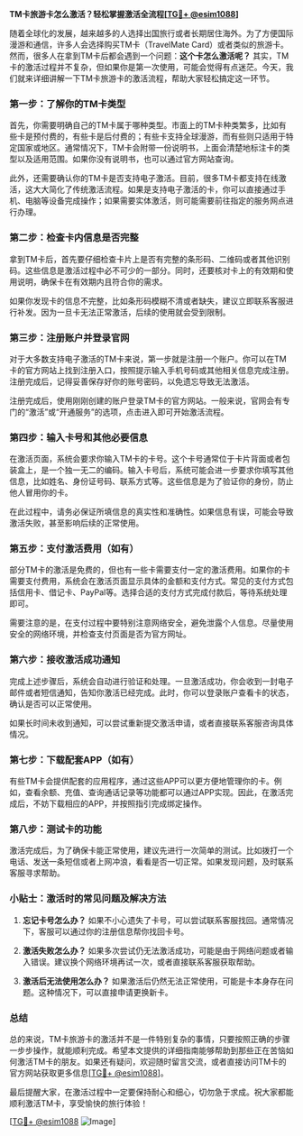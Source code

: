 **TM卡旅游卡怎么激活？轻松掌握激活全流程[[TG💪+ @esim1088](https://t.me/s/esim1088)]**

随着全球化的发展，越来越多的人选择出国旅行或者长期居住海外。为了方便国际漫游和通信，许多人会选择购买TM卡（TravelMate Card）或者类似的旅游卡。然而，很多人在拿到TM卡后都会遇到一个问题：**这个卡怎么激活呢？** 其实，TM卡的激活过程并不复杂，但如果你是第一次使用，可能会觉得有点迷茫。今天，我们就来详细讲解一下TM卡旅游卡的激活流程，帮助大家轻松搞定这一环节。

### **第一步：了解你的TM卡类型**

首先，你需要明确自己的TM卡属于哪种类型。市面上的TM卡种类繁多，比如有些卡是预付费的，有些卡是后付费的；有些卡支持全球漫游，而有些则只适用于特定国家或地区。通常情况下，TM卡会附带一份说明书，上面会清楚地标注卡的类型以及适用范围。如果你没有说明书，也可以通过官方网站查询。

此外，还需要确认你的TM卡是否支持电子激活。目前，很多TM卡都支持在线激活，这大大简化了传统激活流程。如果是支持电子激活的卡，你可以直接通过手机、电脑等设备完成操作；如果需要实体激活，则可能需要前往指定的服务网点进行办理。

### **第二步：检查卡内信息是否完整**

拿到TM卡后，首先要仔细检查卡片上是否有完整的条形码、二维码或者其他识别码。这些信息是激活过程中必不可少的一部分。同时，还要核对卡上的有效期和使用说明，确保卡在有效期内且符合你的需求。

如果你发现卡的信息不完整，比如条形码模糊不清或者缺失，建议立即联系客服进行补发。因为一旦卡无法正常激活，后续的使用就会受到限制。

### **第三步：注册账户并登录官网**

对于大多数支持电子激活的TM卡来说，第一步就是注册一个账户。你可以在TM卡的官方网站上找到注册入口，按照提示输入手机号码或其他相关信息完成注册。注册完成后，记得妥善保存好你的账号密码，以免遗忘导致无法激活。

注册完成后，使用刚刚创建的账户登录TM卡的官方网站。一般来说，官网会有专门的“激活”或“开通服务”的选项，点击进入即可开始激活流程。

### **第四步：输入卡号和其他必要信息**

在激活页面，系统会要求你输入TM卡的卡号。这个卡号通常位于卡片背面或者包装盒上，是一个独一无二的编码。输入卡号后，系统可能会进一步要求你填写其他信息，比如姓名、身份证号码、联系方式等。这些信息是为了验证你的身份，防止他人冒用你的卡。

在此过程中，请务必保证所填信息的真实性和准确性。如果信息有误，可能会导致激活失败，甚至影响后续的正常使用。

### **第五步：支付激活费用（如有）**

部分TM卡的激活是免费的，但也有一些卡需要支付一定的激活费用。如果你的卡需要支付费用，系统会在激活页面显示具体的金额和支付方式。常见的支付方式包括信用卡、借记卡、PayPal等。选择合适的支付方式完成付款后，等待系统处理即可。

需要注意的是，在支付过程中要特别注意网络安全，避免泄露个人信息。尽量使用安全的网络环境，并检查支付页面是否为官方网址。

### **第六步：接收激活成功通知**

完成上述步骤后，系统会自动进行验证和处理。一旦激活成功，你会收到一封电子邮件或者短信通知，告知你激活已经完成。此时，你可以登录账户查看卡的状态，确认是否可以正常使用。

如果长时间未收到通知，可以尝试重新提交激活申请，或者直接联系客服咨询具体情况。

### **第七步：下载配套APP（如有）**

有些TM卡会提供配套的应用程序，通过这些APP可以更方便地管理你的卡。例如，查看余额、充值、查询通话记录等功能都可以通过APP实现。因此，在激活完成后，不妨下载相应的APP，并按照指引完成绑定操作。

### **第八步：测试卡的功能**

激活完成后，为了确保卡能正常使用，建议先进行一次简单的测试。比如拨打一个电话、发送一条短信或者上网冲浪，看看是否一切正常。如果发现问题，及时联系客服寻求帮助。

### **小贴士：激活时的常见问题及解决方法**

1. **忘记卡号怎么办？**
   如果不小心遗失了卡号，可以尝试联系客服找回。通常情况下，客服可以通过你的注册信息帮你找回卡号。

2. **激活失败怎么办？**
   如果多次尝试仍无法激活成功，可能是由于网络问题或者输入错误。建议换个网络环境再试一次，或者直接联系客服获取帮助。

3. **激活后无法使用怎么办？**
   如果激活后仍然无法正常使用，可能是卡本身存在问题。这种情况下，可以直接申请更换新卡。

### **总结**

总的来说，TM卡旅游卡的激活并不是一件特别复杂的事情，只要按照正确的步骤一步步操作，就能顺利完成。希望本文提供的详细指南能够帮助到那些正在苦恼如何激活TM卡的朋友。如果还有疑问，欢迎随时留言交流，或者直接访问TM卡的官方网站获取更多信息[[TG💪+ @esim1088](https://t.me/s/esim1088)]。

最后提醒大家，在激活过程中一定要保持耐心和细心，切勿急于求成。祝大家都能顺利激活TM卡，享受愉快的旅行体验！

[[TG💪+ @esim1088](https://t.me/s/esim1088) ![Image](https://i.postimg.cc/4NQfJmqS/Snipaste-2025-05-13-00-14-12.png)]